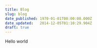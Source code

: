 ```yaml
---
title: Blog
slug: blog
date_published: 1970-01-01T00:00:00.000Z
date_updated:   2014-12-05T01:10:29.904Z
draft: true
---
```


Hello world
